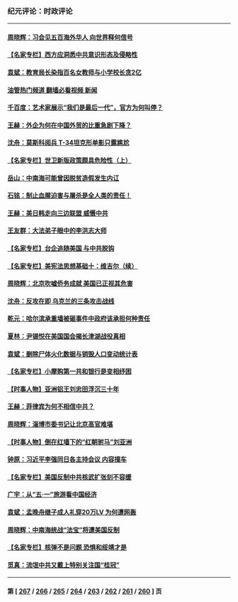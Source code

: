 ### 纪元评论：时政评论
---
#### [周晓辉：习会见五百海外华人 向世界释何信号](../../pages/nsc1025/n13993203.md?05110330) 
#### [【名家专栏】西方应洞悉中共意识形态及侵略性](../../pages/nsc1025/n13993063.md?05110330) 
#### [袁斌：教育局长染指百名女教师与小学校长贪2亿](../../pages/nsc1025/n13992821.md?05110330) 
#### [油管热门频道 翻墙必看视频 新闻](ok?05110330)
#### [千百度：艺术家展示“我们是最后一代”，官方为何叫停？](../../pages/nsc1025/n13992849.md?05110330) 
#### [王赫：外企为何在中国外贸的比重急剧下降？](../../pages/nsc1025/n13992506.md?05110330) 
#### [沈舟：莫斯科阅兵 T-34坦克形单影只露尴尬](../../pages/nsc1025/n13992601.md?05110330) 
#### [【名家专栏】世卫新版政策颇具危险性（上）](../../pages/nsc1025/n13990389.md?05110330) 
#### [岳山：中南海可能曾因脱贫造假发生内讧](../../pages/nsc1025/n13991795.md?05110330) 
#### [石铭：制止血腥迫害与屠杀是全人类的责任！](../../pages/nsc1025/n13991914.md?05110330) 
#### [王赫：美日韩走向三边联盟 威慑中共](../../pages/nsc1025/n13991733.md?05110330) 
#### [王友群：大法弟子眼中的李洪志大师](../../pages/nsc1025/n13989878.md?05110330) 
#### [【名家专栏】台企追随美国 与中共脱钩](../../pages/nsc1025/n13988965.md?05110330) 
#### [【名家专栏】美宪法思想基础十：维吉尔（续）](../../pages/nsc1025/n13991309.md?05110330) 
#### [周晓辉：北京吹嘘侨务成就 美国已正视其危害](../../pages/nsc1025/n13991472.md?05110330) 
#### [沈舟：反攻在即 乌克兰的三条攻击战线](../../pages/nsc1025/n13990904.md?05110330) 
#### [乾元：哈尔滨承重墙被砸事件中政府该承担何种责任](../../pages/nsc1025/n13990672.md?05110330) 
#### [夏林：尹锡悦在美国国会揭长津湖战役真相](../../pages/nsc1025/n13988374.md?05110330) 
#### [袁斌：删除尸体火化数据与销毁人口变动统计表](../../pages/nsc1025/n13990193.md?05110330) 
#### [【名家专栏】小摩购第一共和银行是变相纾困](../../pages/nsc1025/n13990390.md?05110330) 
#### [【时事人物】亚洲铝王刘忠田浮沉三十年](../../pages/nsc1025/n13989710.md?05110330) 
#### [王赫：菲律宾为何不相信中共？](../../pages/nsc1025/n13989939.md?05110330) 
#### [周晓辉：淄博市委书记让北京高官难堪](../../pages/nsc1025/n13989807.md?05110330) 
#### [【时事人物】倒在红墙下的“红朝驸马”刘亚洲](../../pages/nsc1025/n13989704.md?05110330) 
#### [钟原：习近平李强同日各主持会议 内容撞车](../../pages/nsc1025/n13989345.md?05110330) 
#### [【名家专栏】美国反制中共核武扩张刻不容缓](../../pages/nsc1025/n13988132.md?05110330) 
#### [广宇：从“五·一”旅游看中国经济](../../pages/nsc1025/n13989448.md?05110330) 
#### [袁斌：孟晚舟继子成人礼穿20万LV 为何遭网轰](../../pages/nsc1025/n13989427.md?05110330) 
#### [周晓辉：中南海统战“法宝”将遭美国反制](../../pages/nsc1025/n13989154.md?05110330) 
#### [【名家专栏】核弹不是问题 恐惧和绥靖才是](../../pages/nsc1025/n13987231.md?05110330) 
#### [觅真：流氓中共又戴上特别关注国“桂冠”](../../pages/nsc1025/n13988957.md?05110330) 

---
#### 第 [ [267](./267.md?05110330) / [266](./266.md?05110330) / [265](./265.md?05110330) / [264](./264.md?05110330) / [263](./263.md?05110330) / [262](./262.md?05110330) / [261](./261.md?05110330) / [260](./260.md?05110330) ] 页
